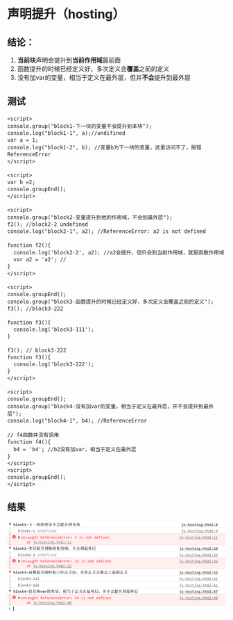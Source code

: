 # 声明提升（hosting）

## 结论：

1. **当前块**声明会提升到**当前作用域**最前面
2. 函数提升的时候已经定义好，多次定义会**覆盖**之前的定义
3. 没有加var的变量，相当于定义在最外层，但并**不会**提升到最外层

## 测试

```
<script>
console.group("block1-下一块的变量不会提升到本块");
console.log("block1-1", a);//undifined
var a = 1;
console.log("block1-2", b); //变量b为下一块的变量，这里访问不了，报错ReferenceError
</script>

<script>
var b =2;
console.groupEnd();
</script>

<script>
console.group("block2-变量提升到他的作用域，不会到最外层");
f2(); //block2-2 undefined
console.log("block2-1", a2); //ReferenceError: a2 is not defined

function f2(){
  console.log('block2-2', a2); //a2会提升，但只会到当前作用域，就是函数作用域
  var a2 = 'a2'; //
}
</script>

<script>
console.groupEnd();
console.group("block3-函数提升的时候已经定义好，多次定义会覆盖之前的定义");
f3(); //block3-222

function f3(){
  console.log('block3-111');
}

f3(); // block3-222
function f3(){
  console.log('block3-222');
}
</script>

<script>
console.groupEnd();
console.group("block4-没有加var的变量，相当于定义在最外层，并不会提升到最外层");
console.log("block4-1", b4); //ReferenceError

// f4函数并没有调用
function f4(){
  b4 = 'b4'; //b2没有加var，相当于定义在最外层
}
</script>
<script>
console.groupEnd();
</script>
```

## 结果

![](/assets/js-hosting.png)

